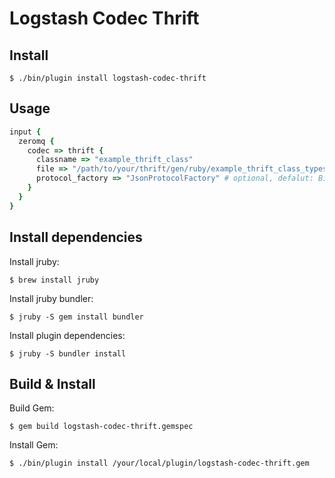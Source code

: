# Logstash Codec Thrift

## Install

    $ ./bin/plugin install logstash-codec-thrift

## Usage

```ruby
input {
  zeromq {
    codec => thrift {
      classname => "example_thrift_class"
      file => "/path/to/your/thrift/gen/ruby/example_thrift_class_types.rb"
      protocol_factory => "JsonProtocolFactory" # optional, defalut: BinaryProtocolFactory
    }
  }
}
```

## Install dependencies

Install jruby:

    $ brew install jruby

Install jruby bundler:

    $ jruby -S gem install bundler

Install plugin dependencies:

    $ jruby -S bundler install

## Build & Install

Build Gem:

    $ gem build logstash-codec-thrift.gemspec

Install Gem:

    $ ./bin/plugin install /your/local/plugin/logstash-codec-thrift.gem
